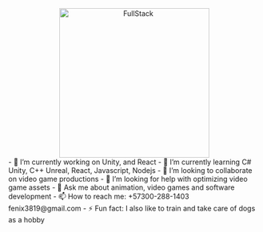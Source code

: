 <div align="center" width="50">
  <img src="https://media.giphy.com/media/sV58d5Y5YMWNpW0Pcj/giphy.gif" alt="FullStack" width="300"/>
</div>
- 🔭 I’m currently working on Unity, and React
- 🌱 I’m currently learning C# Unity, C++ Unreal, React, Javascript, Nodejs
- 👯 I’m looking to collaborate on video game productions
- 🤔 I’m looking for help with optimizing video game assets
- 💬 Ask me about animation, video games and software development
- 📫 How to reach me: +57300-288-1403 fenix3819@gmail.com
- ⚡ Fun fact: I also like to train and take care of dogs as a hobby
